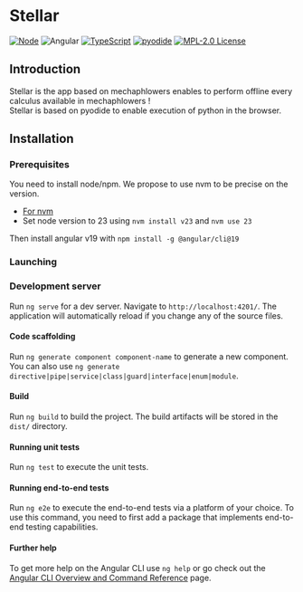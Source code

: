 # Stellar

[![Node](https://img.shields.io/badge/-Node.js-808080?logo=node.js&colorA=404040&logoColor=66cc33)](https://www.npmjs.com/package/preferred-node-version)
![Angular](https://img.shields.io/badge/angular-%23DD0031.svg?logo=angular&logoColor=white)
[![TypeScript](https://img.shields.io/badge/-Typed-808080?logo=typescript&colorA=404040&logoColor=0096ff)](/src/main.d.ts)
[![pyodide](https://img.shields.io/badge/works_on-pyodide-%237303fc)](https://pyodide.org/en/stable/index.html)
[![MPL-2.0 License](https://img.shields.io/badge/license-MPL_2.0-blue.svg)](https://www.mozilla.org/en-US/MPL/2.0/)


## Introduction

Stellar is the app based on mechaphlowers enables to perform offline every calculus available in mechaphlowers !  
Stellar is based on pyodide to enable execution of python in the browser.

## Installation

### Prerequisites

You need to install node/npm. We propose to use nvm to be precise on the version.
- [For nvm](https://github.com/nvm-sh/nvm)
- Set node version to 23 using `nvm install v23` and `nvm use 23`

Then install angular v19 with `npm install -g @angular/cli@19`

### Launching

### Development server  
Run `ng serve` for a dev server. Navigate to `http://localhost:4201/`. The application will automatically reload if you change any of the source files.

#### Code scaffolding  
Run `ng generate component component-name` to generate a new component. You can also use `ng generate directive|pipe|service|class|guard|interface|enum|module`.

#### Build  
Run `ng build` to build the project. The build artifacts will be stored in the `dist/` directory.

#### Running unit tests  
Run `ng test` to execute the unit tests.

#### Running end-to-end tests  
Run `ng e2e` to execute the end-to-end tests via a platform of your choice. To use this command, you need to first add a package that implements end-to-end testing capabilities.

#### Further help  
To get more help on the Angular CLI use `ng help` or go check out the [Angular CLI Overview and Command Reference](https://angular.io/cli) page.

